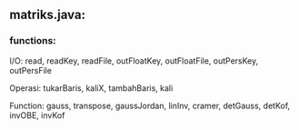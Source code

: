 ## matriks.java:


### functions:

I/O: read, readKey, readFile, outFloatKey, outFloatFile, outPersKey, outPersFile

Operasi: tukarBaris, kaliX, tambahBaris, kali

Function: gauss, transpose, gaussJordan, linInv, cramer, detGauss, detKof, invOBE, invKof
